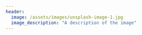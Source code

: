 ```yaml
---
header:
  image: /assets/images/unsplash-image-1.jpg
  image_description: "A description of the image"
---
```

